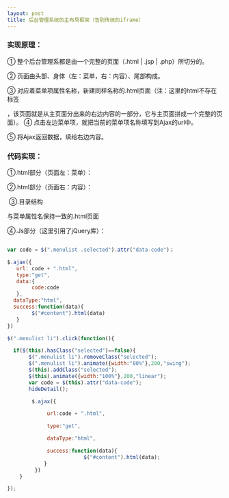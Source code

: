 ```yaml
---
layout: post
title: 后台管理系统的主布局框架（告别传统的iframe）
---
```

### 实现原理：

① 整个后台管理系都是由一个完整的页面（.html | .jsp | .php）所切分的。​​

② 页面由头部、身体（左：菜单，右：内容）、尾部构成。

③ 对应着菜单项属性名称，新建同样名称的.html页面（注：这里的html不存在标签

，该页面就是从主页面分出来的右边内容的一部分，它与主页面拼成一个完整的页面）。
④ 点击左边菜单项，就把当前的菜单项名称填写到Ajax的url中。

⑤ 将Ajax返回数据，填给右边内容。

### 代码实现：

​①.html部分（页面左：菜单）： 

 
​②.html部分（页面右：内容）：​

 
​ ③.​目录结构


﻿与菜单属性名保持一致的.html页面
 
  ④.Js部分（这里引用了jQuery库）：
​
```js   

var code = $(".menulist .selected").attr("data-code")；

$.ajax({
   url: code + ".html",
   type:"get",
   data:{
        code:code
   },
  dataType:"html",
  success:function(data){
        $("#content").html(data)
   }
})

$(".menulist li").click(function(){

  if($(this).hasClass("selected")==false){
       $(".menulist li").removeClass("selected");
       $(".menulist li").animate({width:"80%"},200,"swing");
       $(this).addClass("selected");
       $(this).animate({width:"100%"},200,"linear");
       var code = $(this).attr("data-code");
       hideDetail();

        $.ajax({

             url:code + ".html",

             type:"get",

             dataType:"html",

             success:function(data){
                         $("#content").html(data);
            }
         })
    }

});
```

